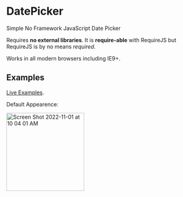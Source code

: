 # DatePicker

Simple No Framework JavaScript Date Picker

Requires **no external libraries**. It is **require-able** with RequireJS but RequireJS is by no means *required*.

Works in all modern browsers including IE9+.

## Examples

[Live Examples](https://raw.githack.com/donatj/DatePicker/master/example.html).

Default Appearence: 

<img width="204" alt="Screen Shot 2022-11-01 at 10 04 01 AM" src="https://user-images.githubusercontent.com/133747/199265815-b6f59e0d-ec72-461b-899c-583f880b9d09.png">
